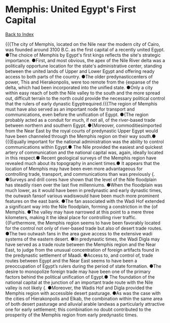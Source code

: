 # Memphis: United Egypt's First Capital
[Back to Index](https://github.com/windows10010/tpoExtractor/blog/master/README.md)

{{{The city of Memphis, located on the Nile near the modern city of Cairo, was founded around 3100 B.C. as the first capital of a recently united Egypt. ●The choice of Memphis by Egypt's first kings reflects the site's strategic importance. ●First, and most obvious, the apex of the Nile River delta was a politically opportune location for the state's administrative center, standing between the united lands of Upper and Lower Egypt and offering ready access to both parts of the country. ●The older predynasticcenters of power, This and Hierakonpolis, were too remote from the {expanse of the delta, which had been incorporated into the unified state. ●Only a city within easy reach of both the Nile valley to the south and the more spread out, difficult terrain to the north could provide the necessary political control that the rulers of early dynastic Egyptrequired.{{{The region of Memphis must have also served as an important node for transport and communications, even before the unification of Egypt. ●{The region probably acted as a conduit for much, if not all, of the river-based trade between northern and southern Egypt. ●{Moreover, commoditiesimported from the Near East by the royal courts of predynastic Upper Egypt would have been channeled through the Memphis region on their way south.● {{{Equally important for the national administration was the ability to control communications within Egypt.● The Nile provided the easiest and quickest artery of communication and the national capital was, again, ideally located in this respect.● Recent geological surveys of the Memphis region have revealed much about its topography in ancient times.● It appears that the location of Memphis may have been even more advantageous for controlling trade, transport, and communications than was previously {. ●Surveys and drill cores have shown that the level of the Nile floodplain has steadily risen over the last five millenniums. ●When the floodplain was much lower, as it would have been in predynastic and early dynastic times, the outwash fansof various wadiswould have been much more prominent features on the east bank. ●The fan associated with the Wadi Hof extended a significant way into the Nile floodplain, forming a constriction in the {of Memphis. ●The valley may have narrowed at this point to a mere three kilometers, making it the ideal place for controlling river traffic.{{Furthermore, the Memphis region seems to have been favorably located for the control not only of river-based trade but also of desert trade routes. ●The two outwash fans in the area gave access to the extensive wadi systems of the eastern desert. ●In predynastic times, the Wadi Digla may have served as a trade route between the Memphis region and the Near East, to judge from the unusual concentration of foreign artifacts found in the predynastic settlement of Maadi. ●Access to, and control of, trade routes between Egypt and the Near East seems to have been a preoccupation of Egypt’s rulers during the period of state formation. ●The desire to monopolize foreign trade may have been one of the primary factors behind the political unification of Egypt.● The foundation of the national capital at the junction of an important trade route with the Nile valley is not likely {. ●Moreover, the Wadis Hof and Digla provided the Memphis region with accessible desert pasturage. ●As was the case with the cities of Hierakonpolis and Elkab, the combination within the same area of both desert pasturage and alluvial arable landwas a particularly attractive one for early settlement; this combination no doubt contributed to the prosperity of the Memphis region from early predynastic times.